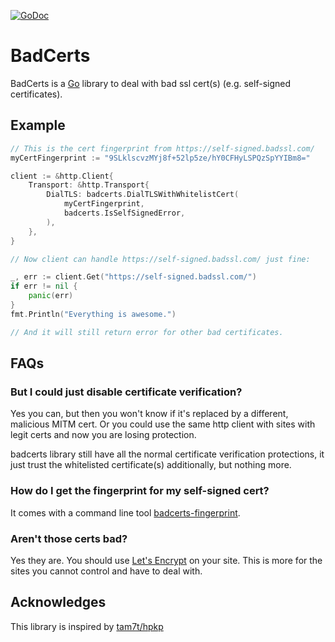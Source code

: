 [![GoDoc](https://godoc.org/github.com/fishy/badcerts?status.svg)](https://godoc.org/github.com/fishy/badcerts)

# BadCerts

BadCerts is a [Go](https://golang.org) library to deal with bad ssl cert(s)
(e.g. self-signed certificates).

## Example

```go
// This is the cert fingerprint from https://self-signed.badssl.com/
myCertFingerprint := "9SLklscvzMYj8f+52lp5ze/hY0CFHyLSPQzSpYYIBm8="

client := &http.Client{
	Transport: &http.Transport{
		DialTLS: badcerts.DialTLSWithWhitelistCert(
			myCertFingerprint,
			badcerts.IsSelfSignedError,
		),
	},
}

// Now client can handle https://self-signed.badssl.com/ just fine:

_, err := client.Get("https://self-signed.badssl.com/")
if err != nil {
	panic(err)
}
fmt.Println("Everything is awesome.")

// And it will still return error for other bad certificates.
```

## FAQs

### But I could just disable certificate verification?

Yes you can,
but then you won't know if it's replaced by a different, malicious MITM cert.
Or you could use the same http client with sites with legit certs and now you
are losing protection.

badcerts library still have all the normal certificate verification protections,
it just trust the whitelisted certificate(s) additionally, but nothing more.

### How do I get the fingerprint for my self-signed cert?

It comes with a command line tool
[badcerts-fingerprint](https://godoc.org/github.com/fishy/badcerts/cmd/badcerts-fingerprint).

### Aren't those certs bad?

Yes they are.
You should use [Let's Encrypt](https://letsencrypt.org/) on your site.
This is more for the sites you cannot control and have to deal with.

## Acknowledges

This library is inspired by [tam7t/hpkp](https://github.com/tam7t/hpkp)
